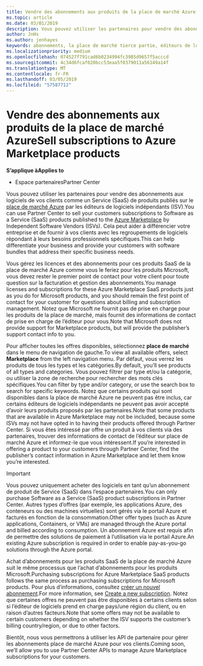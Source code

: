```yaml
---
title: Vendre des abonnements aux produits de la place de marché Azure | Partenaires
ms.topic: article
ms.date: 03/01/2019
description: Vous pouvez utiliser les partenaires pour vendre des abonnements aux logiciels de vos clients en tant que Service (SaaS) produits publiés sur la place de marché Azure par les éditeurs de logiciels indépendants (ISV).
author: JnHs
ms.author: jenhayes
keywords: abonnements, la place de marché tierce partie, éditeurs de logiciels indépendants
ms.localizationpriority: medium
ms.openlocfilehash: 074527f791cad6b0234994fc3985d9657f5acccd
ms.sourcegitcommit: 4c34d6fcaf020bcc53eaa5f0379011a56149a14f
ms.translationtype: MT
ms.contentlocale: fr-FR
ms.lasthandoff: 03/05/2019
ms.locfileid: "57587712"
---
```

# <a name="sell-subscriptions-to-azure-marketplace-products"></a><span data-ttu-id="f4883-104">Vendre des abonnements aux produits de la place de marché Azure</span><span class="sxs-lookup"><span data-stu-id="f4883-104">Sell subscriptions to Azure Marketplace products</span></span>

<span data-ttu-id="f4883-105">**S’applique à**</span><span class="sxs-lookup"><span data-stu-id="f4883-105">**Applies to**</span></span>

-  <span data-ttu-id="f4883-106">Espace partenaires</span><span class="sxs-lookup"><span data-stu-id="f4883-106">Partner Center</span></span>


<span data-ttu-id="f4883-107">Vous pouvez utiliser les partenaires pour vendre des abonnements aux logiciels de vos clients comme un Service (SaaS) de produits publiés sur le [place de marché Azure](https://azuremarketplace.microsoft.com/marketplace) par les éditeurs de logiciels indépendants (ISV).</span><span class="sxs-lookup"><span data-stu-id="f4883-107">You can use Partner Center to sell your customers subscriptions to Software as a Service (SaaS) products published to the [Azure Marketplace](https://azuremarketplace.microsoft.com/marketplace) by Independent Software Vendors (ISVs).</span></span> <span data-ttu-id="f4883-108">Cela peut aider à différencier votre entreprise et de fournir à vos clients avec les regroupements de logiciels répondant à leurs besoins professionnels spécifiques.</span><span class="sxs-lookup"><span data-stu-id="f4883-108">This can help differentiate your business and provide your customers with software bundles that address their specific business needs.</span></span> 

<span data-ttu-id="f4883-109">Vous gérez les licences et des abonnements pour ces produits SaaS de la place de marché Azure comme vous le feriez pour les produits Microsoft, vous devez rester le premier point de contact pour votre client pour toute question sur la facturation et gestion des abonnements.</span><span class="sxs-lookup"><span data-stu-id="f4883-109">You manage licenses and subscriptions for these Azure Marketplace SaaS products just as you do for Microsoft products, and you should remain the first point of contact for your customer for questions about billing and subscription management.</span></span> <span data-ttu-id="f4883-110">Notez que Microsoft ne fournit pas de prise en charge pour les produits de la place de marché, mais fournit des informations de contact de prise en charge de l’éditeur pour vous.</span><span class="sxs-lookup"><span data-stu-id="f4883-110">Note that Microsoft does not provide support for Marketplace products, but will provide the publisher’s support contact info to you.</span></span>

<span data-ttu-id="f4883-111">Pour afficher toutes les offres disponibles, sélectionnez **place de marché** dans le menu de navigation de gauche.</span><span class="sxs-lookup"><span data-stu-id="f4883-111">To view all available offers, select **Marketplace** from the left navigation menu.</span></span> <span data-ttu-id="f4883-112">Par défaut, vous verrez les produits de tous les types et les catégories.</span><span class="sxs-lookup"><span data-stu-id="f4883-112">By default, you’ll see products of all types and categories.</span></span> <span data-ttu-id="f4883-113">Vous pouvez filtrer par type et/ou la catégorie, ou utiliser la zone de recherche pour rechercher des mots clés spécifiques.</span><span class="sxs-lookup"><span data-stu-id="f4883-113">You can filter by type and/or category, or use the search box to search for specific keywords.</span></span> <span data-ttu-id="f4883-114">Notez que certains produits qui sont disponibles dans la place de marché Azure ne peuvent pas être inclus, car certains éditeurs de logiciels indépendants ne peuvent pas avoir accepté d’avoir leurs produits proposés par les partenaires.</span><span class="sxs-lookup"><span data-stu-id="f4883-114">Note that some products that are available in Azure Marketplace may not be included, because some ISVs may not have opted in to having their products offered through Partner Center.</span></span> <span data-ttu-id="f4883-115">Si vous êtes intéressé par offre un produit à vos clients via des partenaires, trouver des informations de contact de l’éditeur sur place de marché Azure et informez-le que vous intéressent.</span><span class="sxs-lookup"><span data-stu-id="f4883-115">If you’re interested in offering a product to your customers through Partner Center, find the publisher’s contact information in Azure Marketplace and let them know you’re interested.</span></span>

> [!IMPORTANT]
> <span data-ttu-id="f4883-116">Vous pouvez uniquement acheter des logiciels en tant qu’un abonnement de produit de Service (SaaS) dans l’espace partenaires.</span><span class="sxs-lookup"><span data-stu-id="f4883-116">You can only purchase Software as a Service (SaaS) product subscriptions in Partner Center.</span></span> <span data-ttu-id="f4883-117">Autres types d’offres (par exemple, les applications Azure, des conteneurs ou des machines virtuelles) sont gérés via le portail Azure et facturés en fonction de la consommation.</span><span class="sxs-lookup"><span data-stu-id="f4883-117">Other offer types (such as Azure applications, Containers, or VMs) are managed through the Azure portal and billed according to consumption.</span></span> <span data-ttu-id="f4883-118">Un abonnement Azure est requis afin de permettre des solutions de paiement à l’utilisation via le portail Azure.</span><span class="sxs-lookup"><span data-stu-id="f4883-118">An existing Azure subscription is required in order to enable pay-as-you-go solutions through the Azure portal.</span></span>

<span data-ttu-id="f4883-119">Achat d’abonnements pour les produits SaaS de la place de marché Azure suit le même processus que l’achat d’abonnements pour les produits Microsoft.</span><span class="sxs-lookup"><span data-stu-id="f4883-119">Purchasing subscriptions for Azure Marketplace SaaS products follows the same process as purchasing subscriptions for Microsoft products.</span></span> <span data-ttu-id="f4883-120">Pour plus d’informations, consultez [créer un nouvel abonnement](create-a-new-subscription.md).</span><span class="sxs-lookup"><span data-stu-id="f4883-120">For more information, see [Create a new subscription](create-a-new-subscription.md).</span></span> <span data-ttu-id="f4883-121">Notez que certaines offres ne peuvent pas être disponibles à certains clients selon si l’éditeur de logiciels prend en charge pays/une région du client, ou en raison d’autres facteurs.</span><span class="sxs-lookup"><span data-stu-id="f4883-121">Note that some offers may not be available to certain customers depending on whether the ISV supports the customer’s billing country/region, or due to other factors.</span></span>

<span data-ttu-id="f4883-122">Bientôt, nous vous permettrons à utiliser les API de partenaire pour gérer les abonnements place de marché Azure pour vos clients.</span><span class="sxs-lookup"><span data-stu-id="f4883-122">Coming soon, we’ll allow you to use Partner Center APIs to manage Azure Marketplace subscriptions for your customers.</span></span> 


